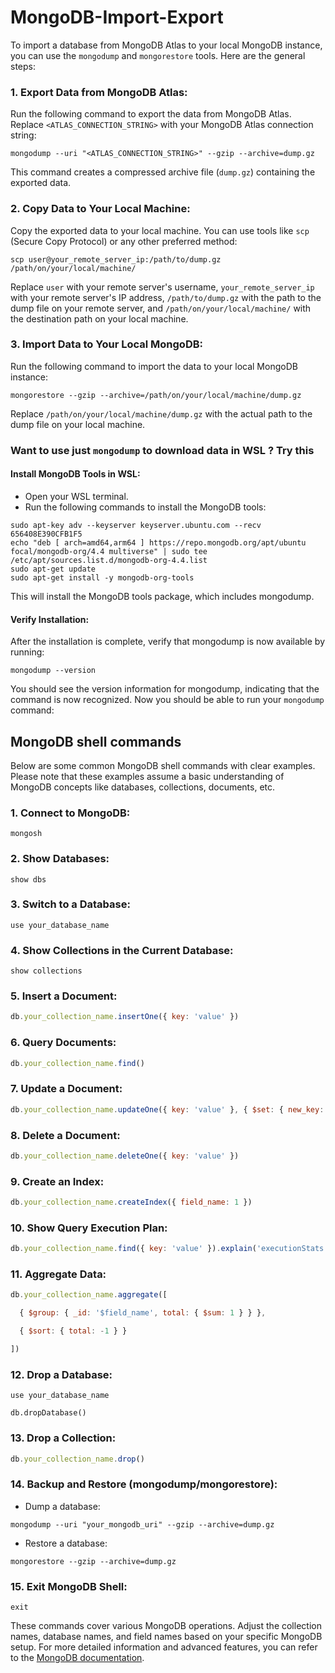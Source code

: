 # MongoDB-Import-Export

To import a database from MongoDB Atlas to your local MongoDB instance, you can use the `mongodump` and `mongorestore` tools. Here are the general steps:

### 1\. Export Data from MongoDB Atlas:

Run the following command to export the data from MongoDB Atlas. Replace `<ATLAS_CONNECTION_STRING>` with your MongoDB Atlas connection string:

```nginx
mongodump --uri "<ATLAS_CONNECTION_STRING>" --gzip --archive=dump.gz
```

This command creates a compressed archive file (`dump.gz`) containing the exported data.

### 2\. Copy Data to Your Local Machine:

Copy the exported data to your local machine. You can use tools like `scp` (Secure Copy Protocol) or any other preferred method:

```nginx
scp user@your_remote_server_ip:/path/to/dump.gz /path/on/your/local/machine/
```

Replace `user` with your remote server's username, `your_remote_server_ip` with your remote server's IP address, `/path/to/dump.gz` with the path to the dump file on your remote server, and `/path/on/your/local/machine/` with the destination path on your local machine.

### 3\. Import Data to Your Local MongoDB:

Run the following command to import the data to your local MongoDB instance:

```nginx
mongorestore --gzip --archive=/path/on/your/local/machine/dump.gz
```

Replace `/path/on/your/local/machine/dump.gz` with the actual path to the dump file on your local machine.

### Want to use just `mongodump` to download data in WSL ? Try this

#### Install MongoDB Tools in WSL:
- Open your WSL terminal.
- Run the following commands to install the MongoDB tools:

```nginx
sudo apt-key adv --keyserver keyserver.ubuntu.com --recv 656408E390CFB1F5
echo "deb [ arch=amd64,arm64 ] https://repo.mongodb.org/apt/ubuntu focal/mongodb-org/4.4 multiverse" | sudo tee /etc/apt/sources.list.d/mongodb-org-4.4.list
sudo apt-get update
sudo apt-get install -y mongodb-org-tools
```

This will install the MongoDB tools package, which includes mongodump.

#### Verify Installation:

After the installation is complete, verify that mongodump is now available by running:

```nginx
mongodump --version
```

You should see the version information for mongodump, indicating that the command is now recognized.
Now you should be able to run your `mongodump` command:

## MongoDB shell commands

Below are some common MongoDB shell commands with clear examples. Please note that these examples assume a basic understanding of MongoDB concepts like databases, collections, documents, etc.

### 1\. Connect to MongoDB:

```nginx
mongosh
```

### 2\. Show Databases:

```nginx
show dbs
```

### 3\. Switch to a Database:

```nginx
use your_database_name
```

### 4\. Show Collections in the Current Database:

```nginx
show collections
```

### 5\. Insert a Document:

```javascript
db.your_collection_name.insertOne({ key: 'value' })
```

### 6\. Query Documents:

```javascript
db.your_collection_name.find()
```

### 7\. Update a Document:

```javascript
db.your_collection_name.updateOne({ key: 'value' }, { $set: { new_key: 'new_value' } })
```

### 8\. Delete a Document:

```javascript
db.your_collection_name.deleteOne({ key: 'value' })
```

### 9\. Create an Index:

```javascript
db.your_collection_name.createIndex({ field_name: 1 })
```

### 10\. Show Query Execution Plan:

```javascript
db.your_collection_name.find({ key: 'value' }).explain('executionStats')
```

### 11\. Aggregate Data:

```javascript
db.your_collection_name.aggregate([

  { $group: { _id: '$field_name', total: { $sum: 1 } } },

  { $sort: { total: -1 } }

])
```

### 12\. Drop a Database:

```nginx
use your_database_name

db.dropDatabase()
```

### 13\. Drop a Collection:

```javascript
db.your_collection_name.drop()
```

### 14\. Backup and Restore (mongodump/mongorestore):

- Dump a database:

```nginx
mongodump --uri "your_mongodb_uri" --gzip --archive=dump.gz
```

- Restore a database:

```nginx
mongorestore --gzip --archive=dump.gz
```

### 15\. Exit MongoDB Shell:

```nginx
exit
```
These commands cover various MongoDB operations. Adjust the collection names, database names, and field names based on your specific MongoDB setup. For more detailed information and advanced features, you can refer to the [MongoDB documentation](https://www.mongodb.com/docs/).

